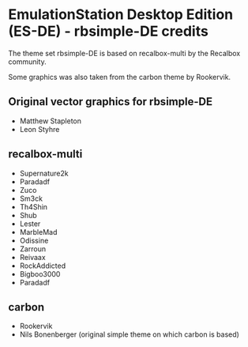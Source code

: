 # EmulationStation Desktop Edition (ES-DE) - rbsimple-DE credits

The theme set rbsimple-DE is based on recalbox-multi by the Recalbox community.

Some graphics was also taken from the carbon theme by Rookervik.

## Original vector graphics for rbsimple-DE

- Matthew Stapleton
- Leon Styhre

## recalbox-multi

- Supernature2k
- Paradadf
- Zuco
- Sm3ck
- Th4Shin
- Shub
- Lester
- MarbleMad
- Odissine
- Zarroun
- Reivaax
- RockAddicted
- Bigboo3000
- Paradadf

## carbon

- Rookervik
- Nils Bonenberger (original simple theme on which carbon is based)
